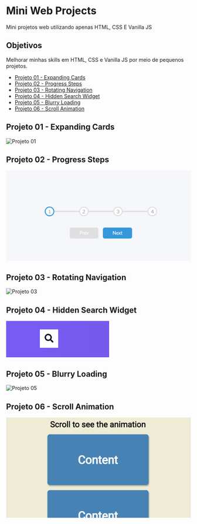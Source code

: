 # Mini Web Projects

Mini projetos web utilizando apenas HTML, CSS E Vanilla JS

## Objetivos

Melhorar minhas skills em HTML, CSS e Vanilla JS por meio de pequenos projetos.

- [Projeto 01 - Expanding Cards](#id01)
- [Projeto 02 - Progress Steps](#id02)
- [Projeto 03 - Rotating Navigation](#id03)
- [Projeto 04 - Hidden Search Widget](#id04)
- [Projeto 05 - Blurry Loading](#id05)
- [Projeto 06 - Scroll Animation](#id06)

## Projeto 01 - Expanding Cards <a name="id01"></a>

![Projeto 01](./expanding-cards/assets/expandingcards.gif)

## Projeto 02 - Progress Steps <a name="id02"></a>

![Projeto 02](./progress-steps/assets/progress-steps.gif)

## Projeto 03 - Rotating Navigation <a name="id03"></a>

![Projeto 03](./rotating-navigation/assets/rotating-navigation.gif)

## Projeto 04 - Hidden Search Widget <a name="id04"></a>

![Projeto 04](./hidden-search-widget/assets/hidden-search.gif)

## Projeto 05 - Blurry Loading <a name="id05"></a>

![Projeto 05](./blurry-loading/assets/blurry-loading.gif)

## Projeto 06 - Scroll Animation <a name="id06"></a>

![Projeto 06](./scroll-animation/assets/scroll-animation.gif)
